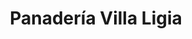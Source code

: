---
title: "Panadería Villa Ligia"
url: /san-isidro-de-el-general/panaderia-villa-ligia/
shop: panadería
---